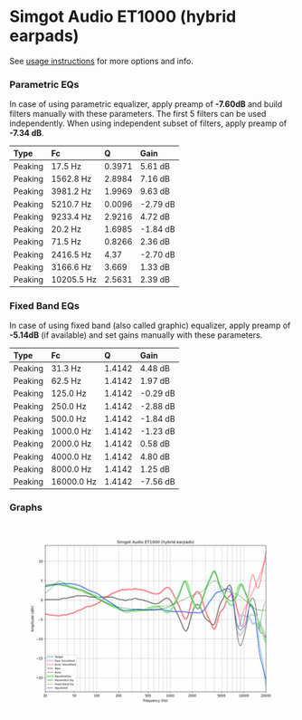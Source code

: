 # Simgot Audio ET1000 (hybrid earpads)
See [usage instructions](https://github.com/jaakkopasanen/AutoEq#usage) for more options and info.

### Parametric EQs
In case of using parametric equalizer, apply preamp of **-7.60dB** and build filters manually
with these parameters. The first 5 filters can be used independently.
When using independent subset of filters, apply preamp of **-7.34 dB**.

| Type    | Fc         |      Q | Gain     |
|:--------|:-----------|:-------|:---------|
| Peaking | 17.5 Hz    | 0.3971 | 5.61 dB  |
| Peaking | 1562.8 Hz  | 2.8984 | 7.16 dB  |
| Peaking | 3981.2 Hz  | 1.9969 | 9.63 dB  |
| Peaking | 5210.7 Hz  | 0.0096 | -2.79 dB |
| Peaking | 9233.4 Hz  | 2.9216 | 4.72 dB  |
| Peaking | 20.2 Hz    | 1.6985 | -1.84 dB |
| Peaking | 71.5 Hz    | 0.8266 | 2.36 dB  |
| Peaking | 2416.5 Hz  | 4.37   | -2.70 dB |
| Peaking | 3166.6 Hz  | 3.669  | 1.33 dB  |
| Peaking | 10205.5 Hz | 2.5631 | 2.39 dB  |

### Fixed Band EQs
In case of using fixed band (also called graphic) equalizer, apply preamp of **-5.14dB**
(if available) and set gains manually with these parameters.

| Type    | Fc         |      Q | Gain     |
|:--------|:-----------|:-------|:---------|
| Peaking | 31.3 Hz    | 1.4142 | 4.48 dB  |
| Peaking | 62.5 Hz    | 1.4142 | 1.97 dB  |
| Peaking | 125.0 Hz   | 1.4142 | -0.29 dB |
| Peaking | 250.0 Hz   | 1.4142 | -2.88 dB |
| Peaking | 500.0 Hz   | 1.4142 | -1.84 dB |
| Peaking | 1000.0 Hz  | 1.4142 | -1.23 dB |
| Peaking | 2000.0 Hz  | 1.4142 | 0.58 dB  |
| Peaking | 4000.0 Hz  | 1.4142 | 4.80 dB  |
| Peaking | 8000.0 Hz  | 1.4142 | 1.25 dB  |
| Peaking | 16000.0 Hz | 1.4142 | -7.56 dB |

### Graphs
![](./Simgot%20Audio%20ET1000%20(hybrid%20earpads).png)